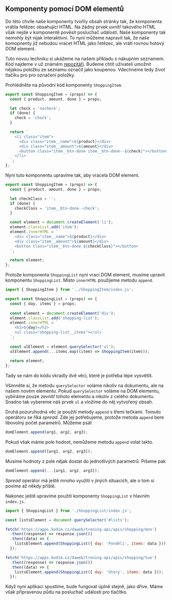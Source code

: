 ## Komponenty pomocí DOM elementů

Do této chvíle naše komponenty tvořily obsah stránky tak, že komponenta vrátila řetězec obsahující HTML. Na žádný prvek uvnitř takového HTML však nejde v komponentě pověsit posluchač události. Naše komponenty tak nemohly být nijak interaktivní. To nyní můžeme napravit tak, že naše komopnenty již nebudou vracet HTML jako řetězec, ale vrátí rovnou hotový DOM element.

Tuto novou techniku si ukážeme na našem příkladu s nákupním seznamem. Kód najdeme v už známém [repozitáři](https://github.com/Czechitas-podklady-WEB/prvni-komponenta). Budeme chtít uživateli umožnit nějakou položku ze seznamu označit jako koupenou. Vdechneme tedy život tlačíku pro pro označení položky.

Prohlédněte na původní kód komponenty `ShoppingItem`.

```js
export const ShoppingItem = (props) => {
  const { product, amount, done } = props;

  let check = 'nocheck';
  if (done) {
    check = 'check';
  }

  return `
    <li class="item">
      <div class="item__name">${product}</div>
      <div class="item__amount">${amount}</div>
      <button class="item__btn-done item__btn-done--${check}"></button>
    </li>
  `;
};
```

Nyní tuto komponentu upravíme tak, aby vracela DOM element.

```js
export const ShoppingItem = (props) => {
  const { product, amount, done } = props;

  let checkClass = '';
  if (done) {
    checkClass = 'item__btn-done--check';
  }

  const element = document.createElement('li');
  element.classList.add('item');
  element.innerHTML = `
    <div class="item__name">${product}</div>
    <div class="item__amount">${amount}</div>
    <button class="item__btn-done ${checkClass}"></button>
  `;

  return element;
};
```

<!-- Nyní chceme přidat funkci pro kliknutí, která na náš element přidá CSS třídu `item--bought`.

```js
const ShoppingItem = (props) => {
  const element = document.createElement('div');
  element.classList.add('item');
  element.innerHTML = `
    <span class="item__product">${props.product}</span>
    <span class="item__amount">${props.amount}</span>
    <button class="btn-bought">koupeno</button>
  `;

  const deleteBtn = element.querySelector('.btn-bought');
  deleteBtn.addEventListener('click', () => {
    element.classList.add('item--bought');
  });

  return element;
};
``` -->

Protože komponenta `ShoppingList` nyní vrací DOM element, musíme upravit komponentu `ShoppingList`. Místo `innerHTML` použijeme metodu `append`. 

```js
import { ShoppingItem } from '../ShoppingItem/index.js';

export const ShoppingList = (props) => {
  const { day, items } = props;
  
  const element = document.createElement('div');
  element.classList.add('shopping-list');
  element.innerHTML = `
    <h2>${day}</h2>  
    <ul class="shopping-list__items"></ul>
  `;
  
  const ulElement = element.querySelector('ul');
  ulElement.append(...items.map((item) => ShoppingItem(item)));
  
  return element;
};
```

Tady se nám do kódu vkradly dvě věci, které je potřeba lépe vysvětlit. 

Všimněte si, že metodu `querySelector` voláme nikoliv na dokumentu, ale na našem novém elementu. Pokud `querySelector` voláme na DOM elementu, vybíráme pouze zevnitř tohoto elementu a nikoliv z celého dokumentu. Snadno tak vybereme náš prvek `ul` a vložíme do něj vytvořený obsah.

Druhá pozuruhodná věc je použití metody `append` s třemi tečkami. Tomuto operátoru se říká *spread*. Zde jej potřebujeme, protože metoda `append` bere libovolný počet parametrů. Můžeme psát

```js
domElement.append(arg1, arg2, arg3);
```

Pokud však máme pole hodnot, nemůžeme metodu `append` volat takto. 

```js
domElement.append([arg1, arg2, arg3]);
```

Musíme hodnoty z pole nějak dostat do jednotlivých parametrů. Píšeme pak

```js
domElement.append(...[arg1, arg2, arg3]);
```

*Spread* operátor má ještě mnoho využití v jiných situacích, ale o tom si povíme až někdy přiště.

Nakonec ještě upravíme použití komponenty `ShoppingList` v hlavním `index.js`.

```js
import { ShoppingList } from './ShoppingList/index.js';

const listsElement = document.querySelector('#lists');

fetch('https://apps.kodim.cz/daweb/trening-api/apis/shopping/mon')
  .then((response) => response.json())
  .then((data) => {
    listsElement.append(ShoppingList({ day: 'Pondělí', items: data }));
  });

fetch('https://apps.kodim.cz/daweb/trening-api/apis/shopping/tue')
  .then((response) => response.json())
  .then((data) => {
    listsElement.append(ShoppingList({ day: 'Úterý', items: data }));
  });
```

Když nyní aplikaci spustíme, bude fungovat úplně stejně, jako dříve. Máme však připravenou půdu na posluchač události pro tlačítko.

